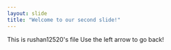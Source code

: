 ```yaml
---
layout: slide
title: "Welcome to our second slide!"
---
```

This is rushan12520's file
Use the left arrow to go back!